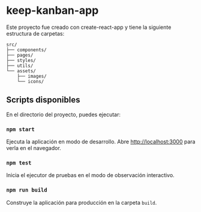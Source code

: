# keep-kanban-app

Este proyecto fue creado con create-react-app y tiene la siguiente estructura de carpetas:

```
src/
├── components/
├── pages/
├── styles/
├── utils/
└── assets/
    ├── images/
    └── icons/
```

## Scripts disponibles

En el directorio del proyecto, puedes ejecutar:

### `npm start`

Ejecuta la aplicación en modo de desarrollo.
Abre [http://localhost:3000](http://localhost:3000) para verla en el navegador.

### `npm test`

Inicia el ejecutor de pruebas en el modo de observación interactivo.

### `npm run build`

Construye la aplicación para producción en la carpeta `build`.

